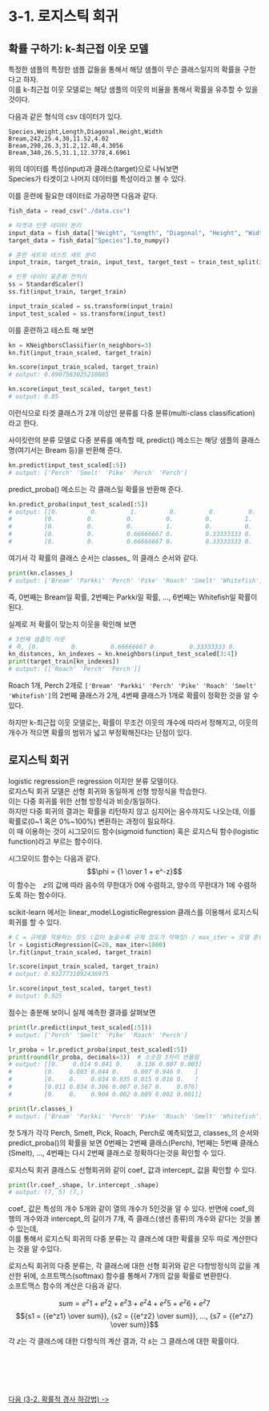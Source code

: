 # 3-1. 로지스틱 회귀

## 확률 구하기: k-최근접 이웃 모델

특정한 샘플의 특정한 샘플 값들을 통해서 해당 샘플이 무슨 클래스일지의 확률을 구한다고 하자.    
이를 k-최근접 이웃 모델로는 해당 샘플의 이웃의 비율을 통해서 확률을 유추할 수 있을것이다.

다음과 같은 형식의 csv 데이터가 있다.
```csv
Species,Weight,Length,Diagonal,Height,Width
Bream,242,25.4,30,11.52,4.02
Bream,290,26.3,31.2,12.48,4.3056
Bream,340,26.5,31.1,12.3778,4.6961
```

위의 데이터를 특성(input)과 클래스(target)으로 나눠보면    
Species가 타겟이고 나머지 데이터를 특성이라고 볼 수 있다.    

이를 훈련에 필요한 데이터로 가공하면 다음과 같다.

```python
fish_data = read_csv("./data.csv")

# 타겟과 인풋 데이터 분리
input_data = fish_data[["Weight", "Length", "Diagonal", "Height", "Width"]].to_numpy()
target_data = fish_data["Species"].to_numpy()

# 훈련 세트와 테스트 세트 분리
input_train, target_train, input_test, target_test = train_test_split(input_data, target_data, random_state=42)

# 인풋 데이터 표준화 전처리
ss = StandardScaler()
ss.fit(input_train, target_train)

input_train_scaled = ss.transform(input_train)
input_test_scaled = ss.transform(input_test)
```

이를 훈련하고 테스트 해 보면

```python
kn = KNeighborsClassifier(n_neighbors=3)
kn.fit(input_train_scaled, target_train)

kn.score(input_train_scaled, target_train)
# output: 0.8907563025210085

kn.score(input_test_scaled, target_test)
# output: 0.85
```

이런식으로 타겟 클래스가 2개 이상인 분류를 다중 분류(multi-class classification)라고 한다.    

사이킷런의 분류 모델로 다중 분류를 예측할 때, predict() 메소드는 해당 샘플의 클래스명(여기서는 Bream 등)을 반환해 준다.

```python
kn.predict(input_test_scaled[:5])
# output: ['Perch' 'Smelt' 'Pike' 'Perch' 'Perch']
```

predict_proba() 메소드는 각 클래스일 확률을 반환해 준다.

```python
kn.predict_proba(input_test_scaled[:5])
# output: [[0.         0.         1.         0.         0.         0.         0.        ]
#         [0.         0.         0.         0.         0.         1.         0.        ]
#         [0.         0.         0.         1.         0.         0.         0.        ]
#         [0.         0.         0.66666667 0.         0.33333333 0.         0.        ]
#         [0.         0.         0.66666667 0.         0.33333333 0.         0.        ]]
```

여기서 각 확률의 클래스 순서는 classes_ 의 클래스 순서와 같다. 

```python
print(kn.classes_)
# output: ['Bream' 'Parkki' 'Perch' 'Pike' 'Roach' 'Smelt' 'Whitefish']
```

즉, 0번째는 Bream일 확률, 2번째는 Parkki일 확률, ..., 6번째는 Whitefish일 확률이 된다.   

실제로 저 확률이 맞는지 이웃을 확인해 보면

```python
# 3번째 샘플의 이웃
# 즉, [0.         0.         0.66666667 0.         0.33333333 0.         0.        ] 의 확률을 가진 샘플
kn_distances, kn_indexes = kn.kneighbors(input_test_scaled[3:4])
print(target_train[kn_indexes])
# output: [['Roach' 'Perch' 'Perch']]
```

Roach 1개, Perch 2개로 `['Bream' 'Parkki' 'Perch' 'Pike' 'Roach' 'Smelt' 'Whitefish']`의 2번째 클래스가 2개,
4번째 클래스가 1개로 확률이 정확한 것을 알 수 있다.    

하지만 k-최근접 이웃 모델로는, 확률이 무조건 이웃의 개수에 따라서 정해지고, 이웃의 개수가 적으면 확률의 범위가 넓고 부정확해진다는 단점이 있다.

## 로지스틱 회귀

logistic regression은 regression 이지만 분류 모델이다.    
로지스틱 회귀 모델은 선형 회귀와 동일하게 선형 방정식을 학습한다.    
이는 다중 회귀를 위한 선형 방정식과 비슷/동일하다.   
하지만 다중 회귀의 결과는 확률을 리턴하지 않고 심지어는 음수까지도 나오는데, 이를 확률로(0~1 혹은 0%~100%) 변환하는 과정이 필요하다.    
이 때 이용하는 것이 시그모이드 함수(sigmoid function) 혹은 로지스틱 함수(logistic function)라고 부르는 함수이다.    

시그모이드 함수는 다음과 같다.
$$\phi = {1 \over 1 + e^-z}$$
이 함수는　$z$의 값에 따라 음수의 무한대가 0에 수렴하고, 양수의 무한대가 1에 수렴하도록 하는 함수이다.    

scikit-learn 에서는 linear_model.LogisticRegression 클래스를 이용해서 로지스틱 회귀를 할 수 있다.

```python
# C = 규제를 적용하는 정도 (값이 높을수록 규제 정도가 약해짐) / max_iter = 모델 훈련에 사용되는 반복의 최대 개수
lr = LogisticRegression(C=20, max_iter=1000)
lr.fit(input_train_scaled, target_train)

lr.score(input_train_scaled, target_train)
# output: 0.9327731092436975

lr.score(input_test_scaled, target_test)
# output: 0.925
```

점수는 충분해 보이니 실제 예측한 결과를 살펴보면

```python
print(lr.predict(input_test_scaled[:5]))
# output: ['Perch' 'Smelt' 'Pike' 'Roach' 'Perch']

lr_proba = lr.predict_proba(input_test_scaled[:5])
print(round(lr_proba, decimals=3))  # 소숫점 3자리 반올림
# output: [[0.    0.014 0.841 0.    0.136 0.007 0.003]
#         [0.    0.003 0.044 0.    0.007 0.946 0.   ]
#         [0.    0.    0.034 0.935 0.015 0.016 0.   ]
#         [0.011 0.034 0.306 0.007 0.567 0.    0.076]
#         [0.    0.    0.904 0.002 0.089 0.002 0.001]]

print(lr.classes_)
# output: ['Bream' 'Parkki' 'Perch' 'Pike' 'Roach' 'Smelt' 'Whitefish']
```

첫 5개가 각각 Perch, Smelt, Pick, Roach, Perch로 예측되었고, 
classes_의 순서와 predict_proba()의 확률을 보면
0번째는 2번째 클래스(Perch), 1번째는 5번째 클래스(Smelt), ..., 4번째는 다시 2번째 클래스로 정확하다는것을 확인할 수 있다.    

로지스틱 회귀 클래스도 선형회귀와 같이 coef_ 값과 intercept_ 값을 확인할 수 있다.

```python
print(lr.coef_.shape, lr.intercept_.shape)
# output: (7, 5) (7,)
```

coef_ 값은 특성의 개수 5개와 같이 열의 개수가 5인것을 알 수 있다.
반면에 coef_의 행의 개수와과 intercept_의 길이가 7개, 즉 클래스(생선 종류)의 개수와 같다는 것을 볼 수 있는데,    
이를 통해서 로지스틱 회귀의 다중 분류는 각 클래스에 대한 확률을 모두 따로 계산한다는 것을 알 수있다.

로지스틱 회귀의 다중 분류는, 각 클래스에 대한 선형 회귀와 같은 다항방정식의 값을 계산한 뒤에,
소프트맥스(softmax) 함수를 통해서 7개의 값을 확률로 변환한다.    
소프트맥스 함수의 계산은 다음과 같다.

$$sum = {e^z1} + {e^z2} + {e^z3} + {e^z4} + {e^z5} + {e^z6} + {e^z7}$$
$${s1 = {{e^z1} \over sum}}, {s2 = {{e^z2} \over sum}}, ..., {s7 = {{e^z7} \over sum}}$$

각 $z$는 각 클래스에 대한 다항식의 계산 결과, 각 $s$는 그 클래스에 대한 확률이다.

</br></br></br></br>

[다음 (3-2. 확률적 경사 하강법) ->](https://github.com/RFLXN/PnP.AI.2023/tree/main/doc/3.%20%EB%8B%A4%EC%96%91%ED%95%9C%20%EB%B6%84%EB%A5%98%20%EC%95%8C%EA%B3%A0%EB%A6%AC%EC%A6%98/2.%20%ED%99%95%EB%A5%A0%EC%A0%81%20%EA%B2%BD%EC%82%AC%20%ED%95%98%EA%B0%95%EB%B2%95)


